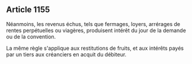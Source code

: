 Article 1155
----
Néanmoins, les revenus échus, tels que fermages, loyers, arrérages de rentes
perpétuelles ou viagères, produisent intérêt du jour de la demande ou de la
convention.

La même règle s'applique aux restitutions de fruits, et aux intérêts payés par
un tiers aux créanciers en acquit du débiteur.
